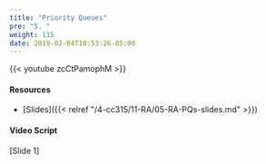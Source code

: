 ```yaml
---
title: "Priority Queues"
pre: "5. "
weight: 115
date: 2019-02-04T10:53:26-05:00
---
```


{{< youtube zcCtPamophM >}}

#### Resources
* [Slides]({{< relref "/4-cc315/11-RA/05-RA-PQs-slides.md" >}})

#### Video Script

[Slide 1]